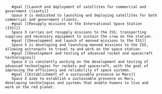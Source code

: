      
       #goal [[Launch and deployment of satellites for commercial and government clients]]
       Space X is dedicated to launching and deploying satellites for both commercial and government clients.
       #goal [[Resupply missions to the International Space Station (ISS)]]
       Space X carries out resupply missions to the ISS, transporting supplies and necessary equipment to sustain the crew on the station.
       #goal [[Development and launch of manned missions to the ISS]]
       Space X is developing and launching manned missions to the ISS, allowing astronauts to travel to and work on the space station.
       #goal [[Development and testing of advanced rocket and spacecraft technologies]]
       Space X is constantly working on the development and testing of advanced technologies for rockets and spacecraft, with the goal of improving the efficiency and reliability of space systems.
       #goal [[Establishment of a sustainable presence on Mars]]
       Space X aims to establish a sustainable presence on Mars, developing technologies and systems that enable humans to live and work on the red planet.


